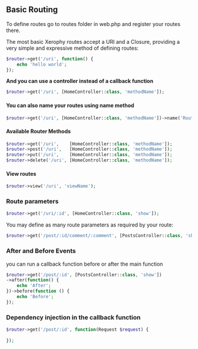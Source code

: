 ## Basic Routing

To define routes go to routes folder in web.php and register your routes there.

The most basic Xerophy routes accept a URI and a Closure,
providing a very simple and expressive method of defining routes:

```php
$router->get('/uri', function() {
    echo 'hello world';
});
```

**And you can use a controller instead of a callback function**

```php
$router->get('/uri', [HomeController::class, 'methodName']);
```

#### You can also name your routes using name method    

```php
$router->get('/uri', [HomeController::class, 'methodName'])->name('RouteName');
```


#### Available Router Methods


```php
$router->get('/uri',    [HomeController::class, 'methodName']);
$router->post('/uri',   [HomeController::class, 'methodName']);
$router->put('/uri',    [HomeController::class, 'methodName']);
$router->delete('/uri', [HomeController::class, 'methodName']);
```


#### View routes
```php
$router->view('/uri', 'viewName');
```


### Route parameters

```php
$router->get('/uri/:id', [HomeController::class, 'show']);
```

You may define as many route parameters as required by your route:

```php
$router->get('/post/:id/comment/:comment', [PostsController::class, 'show']);
```


### After and Before Events
you can run a callback function before or after the main function 

```php
$router->get('/post/:id', [PostsController::class, 'show'])
->after(function() {
    echo 'After';
})->before(function () {
    echo 'Before';
});
```


### Dependency injection in the callback function

```php
$router->get('/post/:id', function(Request $request) {
    
});
```